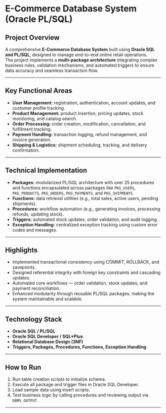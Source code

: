 #  E-Commerce Database System (Oracle PL/SQL)

##  Project Overview
A comprehensive **E-Commerce Database System** built using **Oracle SQL and PL/SQL**, designed to manage end-to-end online retail operations.  
The project implements a **multi-package architecture** integrating complex business rules, validation mechanisms, and automated triggers to ensure data accuracy and seamless transaction flow.

---

##  Key Functional Areas
- **User Management:** registration, authentication, account updates, and customer profile tracking.  
- **Product Management:** product insertion, pricing updates, stock monitoring, and catalog search.  
- **Order Processing:** order creation, modification, cancellation, and fulfillment tracking.  
- **Payment Handling:** transaction logging, refund management, and invoice generation.  
- **Shipping & Logistics:** shipment scheduling, tracking, and delivery confirmation.  

---

##  Technical Implementation
- **Packages:** modularized PL/SQL architecture with over 25 procedures and functions encapsulated across packages like `PKG_USERS`, `PKG_PRODUCTS`, `PKG_ORDERS`, `PKG_PAYMENTS`, and `PKG_SHIPMENTS`.  
- **Functions:** data retrieval utilities (e.g., total sales, active users, pending shipments).  
- **Procedures:** workflow automation (e.g., generating invoices, processing refunds, updating stock).  
- **Triggers:** automated stock updates, order validation, and audit logging.  
- **Exception Handling:** centralized exception tracking using custom error codes and messages.  

---

##  Highlights
- Implemented transactional consistency using COMMIT, ROLLBACK, and savepoints.  
- Designed referential integrity with foreign key constraints and cascading updates.  
- Automated core workflows — order validation, stock updates, and payment reconciliation.  
- Enhanced modularity through reusable PL/SQL packages, making the system maintainable and scalable.  

---

##  Technology Stack
- **Oracle SQL / PL/SQL**  
- **Oracle SQL Developer / SQL*Plus**  
- **Relational Database Design (3NF)**  
- **Triggers, Packages, Procedures, Functions, Exception Handling**

---

##  How to Run
1. Run table creation scripts to initialize schema.  
2. Execute all package and trigger files in Oracle SQL Developer.  
3. Load sample data using insert scripts.  
4. Test business logic by calling procedures and reviewing output via `DBMS_OUTPUT`.

---


